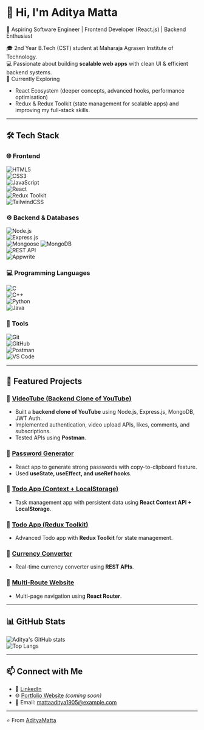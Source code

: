 # 👋 Hi, I'm Aditya Matta  

🚀 Aspiring Software Engineer | Frontend Developer (React.js) | Backend Enthusiast  

🎓 2nd Year B.Tech (CST) student at Maharaja Agrasen Institute of Technology.  
💻 Passionate about building **scalable web apps** with clean UI & efficient backend systems.  
🌱 Currently Exploring  
- React Ecosystem (deeper concepts, advanced hooks, performance optimisation)  
- Redux & Redux Toolkit (state management for scalable apps)
and improving my full-stack skills.
  
---

## 🛠️ Tech Stack  

### 🌐 Frontend  
![HTML5](https://img.shields.io/badge/HTML5-E34F26?style=for-the-badge&logo=html5&logoColor=white)  
![CSS3](https://img.shields.io/badge/CSS3-1572B6?style=for-the-badge&logo=css3&logoColor=white)  
![JavaScript](https://img.shields.io/badge/JavaScript-F7DF1E?style=for-the-badge&logo=javascript&logoColor=black)  
![React](https://img.shields.io/badge/React-61DAFB?style=for-the-badge&logo=react&logoColor=black)  
![Redux Toolkit](https://img.shields.io/badge/Redux-764ABC?style=for-the-badge&logo=redux&logoColor=white)  
![TailwindCSS](https://img.shields.io/badge/Tailwind_CSS-38B2AC?style=for-the-badge&logo=tailwind-css&logoColor=white)  

### ⚙️ Backend & Databases  
![Node.js](https://img.shields.io/badge/Node.js-339933?style=for-the-badge&logo=nodedotjs&logoColor=white)  
![Express.js](https://img.shields.io/badge/Express.js-000000?style=for-the-badge&logo=express&logoColor=white)  
![Mongoose](https://img.shields.io/badge/Mongoose-880000?style=for-the-badge&logo=mongodb&logoColor=white)
![MongoDB](https://img.shields.io/badge/MongoDB-47A248?style=for-the-badge&logo=mongodb&logoColor=white)  
![REST API](https://img.shields.io/badge/REST-02569B?style=for-the-badge&logo=rest&logoColor=white)  
![Appwrite](https://img.shields.io/badge/Appwrite-F02E65?style=for-the-badge&logo=appwrite&logoColor=white)  

### 💻 Programming Languages  
![C](https://img.shields.io/badge/C-00599C?style=for-the-badge&logo=c&logoColor=white)  
![C++](https://img.shields.io/badge/C++-00599C?style=for-the-badge&logo=c%2B%2B&logoColor=white)  
![Python](https://img.shields.io/badge/Python-3776AB?style=for-the-badge&logo=python&logoColor=white)  
![Java](https://img.shields.io/badge/Java-007396?style=for-the-badge&logo=java&logoColor=white)  

### 🔧 Tools  
![Git](https://img.shields.io/badge/Git-F05032?style=for-the-badge&logo=git&logoColor=white)  
![GitHub](https://img.shields.io/badge/GitHub-181717?style=for-the-badge&logo=github&logoColor=white)  
![Postman](https://img.shields.io/badge/Postman-FF6C37?style=for-the-badge&logo=postman&logoColor=white)  
![VS Code](https://img.shields.io/badge/VS_Code-007ACC?style=for-the-badge&logo=visual-studio-code&logoColor=white)  

---

## 📌 Featured Projects  

### 🔹 [VideoTube (Backend Clone of YouTube)](https://github.com/yourusername/videotube)  
- Built a **backend clone of YouTube** using Node.js, Express.js, MongoDB, JWT Auth.  
- Implemented authentication, video upload APIs, likes, comments, and subscriptions.  
- Tested APIs using **Postman**.  

### 🔹 [Password Generator](https://github.com/yourusername/reactjs/tree/main/5passwordGenerator)  
- React app to generate strong passwords with copy-to-clipboard feature.  
- Used **useState, useEffect, and useRef hooks**.  

### 🔹 [Todo App (Context + LocalStorage)](https://github.com/yourusername/reactjs/tree/main/10todoContextLocal)  
- Task management app with persistent data using **React Context API + LocalStorage**.  

### 🔹 [Todo App (Redux Toolkit)](https://github.com/yourusername/reactjs/tree/main/todo-redux)  
- Advanced Todo app with **Redux Toolkit** for state management.  

### 🔹 [Currency Converter](https://github.com/yourusername/reactjs/tree/main/currency-converter)  
- Real-time currency converter using **REST APIs**.  

### 🔹 [Multi-Route Website](https://github.com/yourusername/reactjs/tree/main/multi-route-website)  
- Multi-page navigation using **React Router**.  

---

## 📊 GitHub Stats  

![Aditya's GitHub stats](https://github-readme-stats.vercel.app/api?username=Aditya-Matta&show_icons=true&theme=radical)  
![Top Langs](https://github-readme-stats.vercel.app/api/top-langs/?username=Aditya-Matta&layout=compact&theme=radical)  

---

## 📫 Connect with Me  

- 💼 [LinkedIn](https://www.linkedin.com/in/aditya-matta1922)  
- 🌐 [Portfolio Website](https://your-portfolio-link.com) *(coming soon)*  
- 📧 Email: mattaaditya1905@example.com  

---
⭐️ From [AdityaMatta](https://github.com/Aditya-Matta)  
